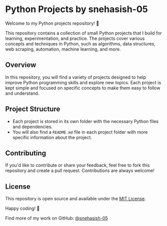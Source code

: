 # Python Projects by snehasish-05

Welcome to my Python projects repository! 🎉

This repository contains a collection of small Python projects that I build for learning, experimentation, and practice. The projects cover various concepts and techniques in Python, such as algorithms, data structures, web scraping, automation, machine learning, and more.

## Overview

In this repository, you will find a variety of projects designed to help improve Python programming skills and explore new topics. Each project is kept simple and focused on specific concepts to make them easy to follow and understand.

## Project Structure

- Each project is stored in its own folder with the necessary Python files and dependencies.
- You will also find a `README.md` file in each project folder with more specific information about the project.

## Contributing

If you'd like to contribute or share your feedback, feel free to fork this repository and create a pull request. Contributions are always welcome!

## License

This repository is open source and available under the [MIT License](LICENSE).

Happy coding! 🚀

Find more of my work on GitHub: [@snehasish-05](https://github.com/snehasish-05)
